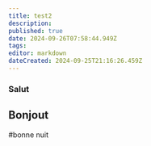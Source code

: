 ```yaml
---
title: test2
description: 
published: true
date: 2024-09-26T07:58:44.949Z
tags: 
editor: markdown
dateCreated: 2024-09-25T21:16:26.459Z
---
```


### Salut

## Bonjout

#bonne nuit